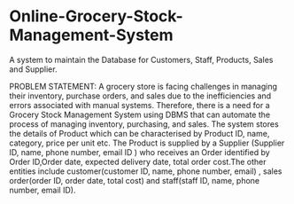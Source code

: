 # Online-Grocery-Stock-Management-System
A system to maintain the Database for Customers, Staff, Products, Sales and Supplier.

PROBLEM STATEMENT: A grocery store is facing challenges in managing their inventory, purchase orders, and sales due to the inefficiencies and errors associated with manual systems. Therefore, there is a need for a Grocery Stock Management System using DBMS that can automate the process of managing inventory, purchasing, and sales. The system stores the details of Product which can be characterised by Product ID, name, category, price per unit etc. The Product is supplied by a Supplier (Supplier ID, name, phone number, email ID ) who receives an Order identified by Order ID,Order date, expected delivery date, total order cost.The other entities include customer(customer ID, name, phone number, email) , sales order(order ID, order date, total cost) and staff(staff ID, name, phone number, email ID).
